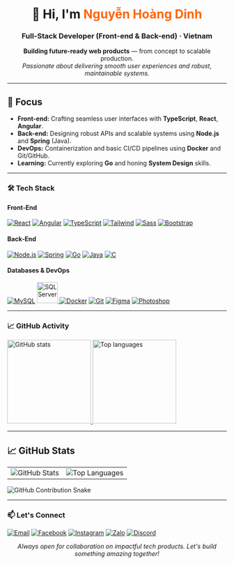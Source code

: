 <h1 align="center">👋 Hi, I'm <span style="color:#ff6600;">Nguyễn Hoàng Dinh</span></h1>
<h3 align="center">Full-Stack Developer (Front-end & Back-end) · Vietnam</h3>

<p align="center">
  <b>Building future-ready web products</b> — from concept to scalable production.<br/>
  <i>Passionate about delivering smooth user experiences and robust, maintainable systems.</i>
</p>

---

## 🔭 Focus
- **Front-end:** Crafting seamless user interfaces with **TypeScript**, **React**, **Angular**.
- **Back-end:** Designing robust APIs and scalable systems using **Node.js** and **Spring** (Java).
- **DevOps:** Containerization and basic CI/CD pipelines using **Docker** and Git/GitHub.
- **Learning:** Currently exploring **Go** and honing **System Design** skills.

---


### 🛠 Tech Stack
#### Front‑End
[![React](https://skillicons.dev/icons?i=react)](https://react.dev)
[![Angular](https://skillicons.dev/icons?i=angular)](https://angular.io)
[![TypeScript](https://skillicons.dev/icons?i=ts)](https://www.typescriptlang.org)
[![Tailwind](https://skillicons.dev/icons?i=tailwind)](https://tailwindcss.com)
[![Sass](https://skillicons.dev/icons?i=sass)](https://sass-lang.com)
[![Bootstrap](https://skillicons.dev/icons?i=bootstrap)](https://getbootstrap.com)

#### Back‑End
[![Node.js](https://skillicons.dev/icons?i=nodejs)](https://nodejs.org)
[![Spring](https://skillicons.dev/icons?i=spring)](https://spring.io)
[![Go](https://skillicons.dev/icons?i=go)](https://go.dev)
[![Java](https://skillicons.dev/icons?i=java)](https://www.java.com)
[![C](https://skillicons.dev/icons?i=c)](https://en.wikipedia.org/wiki/C_(programming_language))

#### Databases & DevOps
[![MySQL](https://skillicons.dev/icons?i=mysql)](https://www.mysql.com)
<a href="https://www.microsoft.com/vi-vn/sql-server">
  <img src="https://upload.wikimedia.org/wikipedia/it/2/23/Sql_server_logo.png" alt="SQL Server" width="48" />
</a>
[![Docker](https://skillicons.dev/icons?i=docker)](https://www.docker.com)
[![Git](https://skillicons.dev/icons?i=git)](https://git-scm.com)
[![Figma](https://skillicons.dev/icons?i=figma)](https://www.figma.com)
[![Photoshop](https://skillicons.dev/icons?i=ps)](https://www.adobe.com/products/photoshop.html)

---

### 📈 GitHub Activity
<a href="https://github.com/nhdinh03">
  <img src="https://github-readme-stats.vercel.app/api?username=nhdinh03&show_icons=true&hide_border=true" alt="GitHub stats" height="192px"/>
</a>
<a href="https://github.com/nhdinh03">
  <img src="https://github-readme-stats.vercel.app/api/top-langs/?username=nhdinh03&layout=compact&hide_border=true" alt="Top languages" height="192px"/>
</a>

---

## 📈 GitHub Stats  
<table>
  <tr>
    <td><img src="https://github-readme-stats.vercel.app/api?username=nhdinh03&show_icons=true&hide_border=true" alt="GitHub Stats"/></td>
    <td><img src="https://github-readme-stats.vercel.app/api/top-langs/?username=nhdinh03&layout=compact&hide_border=true" alt="Top Languages"/></td>
  </tr>
</table>

<picture>
  <source media="(prefers-color-scheme: dark)" srcset="https://raw.githubusercontent.com/tobiasmeyhoefer/tobiasmeyhoefer/output/github-snake-dark.svg" />
  <source media="(prefers-color-scheme: light)" srcset="https://raw.githubusercontent.com/tobiasmeyhoefer/tobiasmeyhoefer/output/github-snake.svg" />
  <img alt="GitHub Contribution Snake" src="https://raw.githubusercontent.com/tobiasmeyhoefer/tobiasmeyhoefer/output/github-snake.svg" />
</picture>

---

### 📫 Let's Connect
[![Email](https://img.shields.io/badge/Email-%20-ff6953?style=flat&logo=gmail&logoColor=white)](mailto:nhdinh.dev03@gmail.com)
[![Facebook](https://img.shields.io/badge/Facebook-%20-1877F2?style=flat&logo=facebook&logoColor=white)](https://fb.com/nhdinh03)
[![Instagram](https://img.shields.io/badge/Instagram-%20-E4405F?style=flat&logo=instagram&logoColor=white)](https://instagram.com/nhdinhdz)
[![Zalo](https://img.shields.io/badge/Zalo-%20-1575F9?style=flat&logo=zalo&logoColor=white)](https://zalo.me/0389307257)
[![Discord](https://img.shields.io/badge/Discord-%20-5865F2?style=flat&logo=discord&logoColor=white)](https://discord.gg/dY9bgGcm)

<p align="center"><em>Always open for collaboration on impactful tech products. Let's build something amazing together!</em></p>

